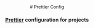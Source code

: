 <div align="center">
# Prettier Config

### [Prettier](https://prettier.io) configuration for projects

</div>
